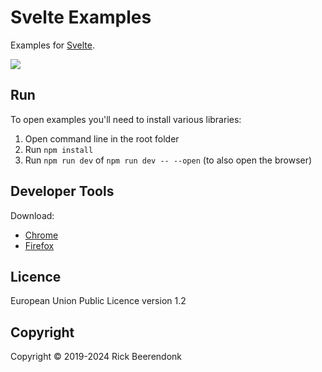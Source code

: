 # Svelte Examples

Examples for [Svelte](https://svelte.dev/).

![](https://img.shields.io/github/license/rickbeerendonk/svelte-examples.svg)

## Run

To open examples you'll need to install various libraries:

1. Open command line in the root folder
2. Run `npm install`
3. Run `npm run dev` of `npm run dev -- --open` (to also open the browser)

## Developer Tools

Download:

- [Chrome](https://chromewebstore.google.com/detail/svelte-devtools/kfidecgcdjjfpeckbblhmfkhmlgecoff)
- [Firefox](https://addons.mozilla.org/en-US/firefox/addon/svelte-devtools/)

## Licence

European Union Public Licence version 1.2

## Copyright

Copyright © 2019-2024 Rick Beerendonk
